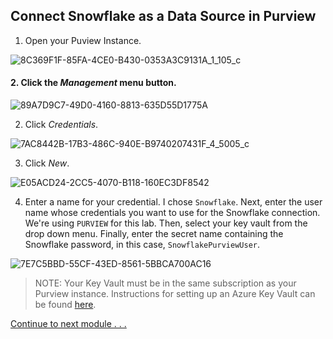 ## Connect Snowflake as a Data Source in Purview

1. Open your Puview Instance.

![8C369F1F-85FA-4CE0-B430-0353A3C9131A_1_105_c](https://user-images.githubusercontent.com/83224172/144640288-bcc2707a-d158-4c8f-84e5-6a1fc5bca145.jpeg)

#### 2. Click the _Management_ menu button.

![89A7D9C7-49D0-4160-8813-635D55D1775A](https://user-images.githubusercontent.com/83224172/144640627-560b1d2a-7cd8-47f0-966d-b85a3e99af97.png)

2. Click _Credentials_.

![7AC8442B-17B3-486C-940E-B9740207431F_4_5005_c](https://user-images.githubusercontent.com/83224172/144640788-ee68e838-813c-4a36-a65f-6d9be319543d.jpeg)

3. Click _New_.

![E05ACD24-2CC5-4070-B118-160EC3DF8542](https://user-images.githubusercontent.com/83224172/144642672-0741cc28-733e-4fc1-b8c0-e35b15983c2e.png)

4. Enter a name for your credential. I chose `Snowflake`. Next, enter the user name whose credentials you want to use for the Snowflake connection. We're using `PURVIEW` for this lab. Then, select your key vault from the drop down menu. Finally, enter the secret name containing the Snowflake password, in this case, `SnowflakePurviewUser`.

![7E7C5BBD-55CF-43ED-8561-5BBCA700AC16](https://user-images.githubusercontent.com/83224172/144643820-4d260e8a-db81-4e4a-a653-d49d3edcc898.png)

> NOTE: Your Key Vault must be in the same subscription as your Purview instance. Instructions for setting up an Azure Key Vault can be found [here](https://docs.microsoft.com/en-us/azure/key-vault/general/quick-create-portal).

[Continue to next module . . .](../modules/module05.md)

